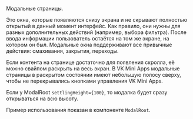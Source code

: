 Модальные страницы.

Это окна, которые появляются снизу экрана и не скрывают полностью открытый в данный момент интерфейс. Как правило, они нужны для разных дополнительных действий (например, выбора фильтра). После ввода информации пользователь остаётся на том же экране, на котором он был. Модальные окна поддерживают все привычные действия: смахивания, закрытия, переходы.

Если контента на странице достаточно для появления скролла, её можно свайпом раскрыть на весь экран. В VK Mini Apps модальные страницы в раскрытом состоянии имеют небольшую полосу сверху, чтобы не перекрывались кнопками управления VK Mini Apps.

Если у ModalRoot `settlingHeight={100}`, то модалка будет сразу открываться на всю высоту.

Пример использования показан в компоненте `ModalRoot`.
